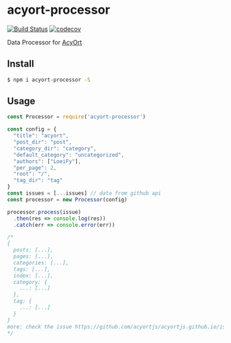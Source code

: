 # acyort-processor

[![Build Status](https://travis-ci.org/acyortjs/acyort-processor.svg?branch=master)](https://travis-ci.org/acyortjs/acyort-processor)
[![codecov](https://codecov.io/gh/acyortjs/acyort-processor/branch/master/graph/badge.svg)](https://codecov.io/gh/acyortjs/acyort-processor)

Data Processor for [AcyOrt](https://github.com/acyortjs/acyort)

## Install

```bash
$ npm i acyort-processor -S
```

## Usage

```js
const Processor = require('acyort-processor')

const config = {
  "title": "acyort",
  "post_dir": "post",
  "category_dir": "category",
  "default_category": "uncategorized",
  "authors": ["LoeiFy"],
  "per_page": 2,
  "root": "/",
  "tag_dir": "tag"
}
const issues = [...issues] // data from github api
const processor = new Processor(config)

processor.process(issue)
  .then(res => console.log(res))
  .catch(err => console.error(err))

/*
{
  posts: [...],
  pages: [...],
  categories: [...],
  tags: [...],
  index: [...],
  category: {
    ...: [...]
  },
  tag: {
    ...: [...]
  }
}
more: check the issue https://github.com/acyortjs/acyortjs.github.io/issues/11
*/
```
